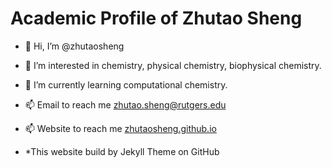 # Academic Profile of Zhutao Sheng

- 👋 Hi, I’m @zhutaosheng
- 👀 I’m interested in chemistry, physical chemistry, biophysical chemistry.
- 🌱 I’m currently learning computational chemistry.
- 📫 Email to reach me [zhutao.sheng@rutgers.edu](zhutao.sheng@rutgers.edu)
- 📫 Website to reach me [zhutaosheng.github.io](https://zhutaosheng.github.io/)

- *This website build by Jekyll Theme on GitHub